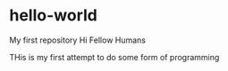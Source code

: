 # hello-world
My first repository
Hi Fellow Humans

THis is my first attempt to do some form of programming
